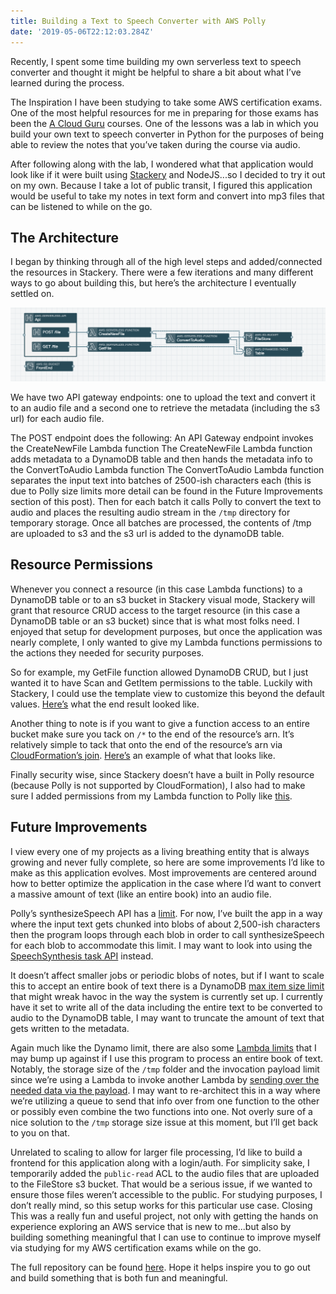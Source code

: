 ```yaml
---
title: Building a Text to Speech Converter with AWS Polly
date: '2019-05-06T22:12:03.284Z'
---
```


Recently, I spent some time building my own serverless text to speech converter and thought it might be helpful to share a bit about what I’ve learned during the process.

The Inspiration
I have been studying to take some AWS certification exams. One of the most helpful resources for me in preparing for those exams has been the <a href="https://acloud.guru/" target="_blank" rel="noopener noreferrer">A Cloud Guru</a> courses. One of the lessons was a lab in which you build your own text to speech converter in Python for the purposes of being able to review the notes that you’ve taken during the course via audio.

After following along with the lab, I wondered what that application would look like if it were built using <a href="https://www.stackery.io/" target="_blank" rel="noopener noreferrer">Stackery</a> and NodeJS...so I decided to try it out on my own. Because I take a lot of public transit, I figured this application would be useful to take my notes in text form and convert into mp3 files that can be listened to while on the go.

## The Architecture

I began by thinking through all of the high level steps and added/connected the resources in Stackery. There were a few iterations and many different ways to go about building this, but here’s the architecture I eventually settled on.

![Text to speech stack](./text-to-speech-stack.png)

We have two API gateway endpoints: one to upload the text and convert it to an audio file and a second one to retrieve the metadata (including the s3 url) for each audio file.

The POST endpoint does the following:
An API Gateway endpoint invokes the CreateNewFile Lambda function
The CreateNewFile Lambda function adds metadata to a DynamoDB table and then hands the metadata info to the ConvertToAudio Lambda function
The ConvertToAudio Lambda function separates the input text into batches of 2500-ish characters each (this is due to Polly size limits more detail can be found in the Future Improvements section of this post). Then for each batch it calls Polly to convert the text to audio and places the resulting audio stream in the `/tmp` directory for temporary storage. Once all batches are processed, the contents of /tmp are uploaded to s3 and the s3 url is added to the dynamoDB table.

## Resource Permissions

Whenever you connect a resource (in this case Lambda functions) to a DynamoDB table or to an s3 bucket in Stackery visual mode, Stackery will grant that resource CRUD access to the target resource (in this case a DynamoDB table or an s3 bucket) since that is what most folks need. I enjoyed that setup for development purposes, but once the application was nearly complete, I only wanted to give my Lambda functions permissions to the actions they needed for security purposes.

So for example, my GetFile function allowed DynamoDB CRUD, but I just wanted it to have Scan and GetItem permissions to the table. Luckily with Stackery, I could use the template view to customize this beyond the default values. <a href="https://github.com/deeheber/text-to-speech-converter/blob/blog-post/template.yaml#L59" rel="noopener noreferrer" target="_blank">Here’s</a> what the end result looked like.

Another thing to note is if you want to give a function access to an entire bucket make sure you tack on `/*` to the end of the resource’s arn. It’s relatively simple to tack that onto the end of the resource’s arn via <a href="https://docs.aws.amazon.com/AWSCloudFormation/latest/UserGuide/intrinsic-function-reference-join.html" rel="noopener noreferrer" target="_blank">CloudFormation’s join</a>. <a href="https://github.com/deeheber/text-to-speech-converter/blob/blog-post/template.yaml#L104" rel="noopener noreferrer" target="_blank">Here’s</a> an example of what that looks like.

Finally security wise, since Stackery doesn’t have a built in Polly resource (because Polly is not supported by CloudFormation), I also had to make sure I added permissions from my Lambda function to Polly like <a href="https://github.com/deeheber/text-to-speech-converter/blob/master/template.yaml#L119" rel="noopener noreferrer" target="_blank">this</a>.

## Future Improvements

I view every one of my projects as a living breathing entity that is always growing and never fully complete, so here are some improvements I’d like to make as this application evolves. Most improvements are centered around how to better optimize the application in the case where I’d want to convert a massive amount of text (like an entire book) into an audio file.

Polly’s synthesizeSpeech API has a <a href="https://docs.aws.amazon.com/polly/latest/dg/limits.html" rel="noopener noreferrer" target="_blank">limit</a>. For now, I’ve built the app in a way where the input text gets chunked into blobs of about 2,500-ish characters then the program loops through each blob in order to call synthesizeSpeech for each blob to accommodate this limit. I may want to look into using the <a href="https://docs.aws.amazon.com/polly/latest/dg/asynchronous.html" rel="noopener noreferrer" target="_blank">SpeechSynthesis task API</a> instead.

It doesn’t affect smaller jobs or periodic blobs of notes, but if I want to scale this to accept an entire book of text there is a DynamoDB <a href="https://docs.aws.amazon.com/amazondynamodb/latest/developerguide/Limits.html" rel="noopener noreferrer" target="_blank">max item size limit</a> that might wreak havoc in the way the system is currently set up. I currently have it set to write all of the data including the entire text to be converted to audio to the DynamoDB table, I may want to truncate the amount of text that gets written to the metadata.

Again much like the Dynamo limit, there are also some <a href="https://docs.aws.amazon.com/lambda/latest/dg/limits.html" rel="noopener noreferrer" target="_blank">Lambda limits</a> that I may bump up against if I use this program to process an entire book of text. Notably, the storage size of the `/tmp` folder and the invocation payload limit since we’re using a Lambda to invoke another Lambda by <a href="https://github.com/deeheber/text-to-speech-converter/blob/blog-post/src/CreateNewFile/index.js#L45" rel="noopener noreferrer" target="_blank">sending over the needed data via the payload</a>. I may want to re-architect this in a way where we’re utilizing a queue to send that info over from one function to the other or possibly even combine the two functions into one. Not overly sure of a nice solution to the `/tmp` storage size issue at this moment, but I’ll get back to you on that.

Unrelated to scaling to allow for larger file processing, I’d like to build a frontend for this application along with a login/auth. For simplicity sake, I temporarily added the `public-read` ACL to the audio files that are uploaded to the FileStore s3 bucket. That would be a serious issue, if we wanted to ensure those files weren’t accessible to the public. For studying purposes, I don’t really mind, so this setup works for this particular use case.
Closing
This was a really fun and useful project, not only with getting the hands on experience exploring an AWS service that is new to me...but also by building something meaningful that I can use to continue to improve myself via studying for my AWS certification exams while on the go.

The full repository can be found <a href="https://github.com/deeheber/text-to-speech-converter" rel="noopener noreferrer" target="_blank">here</a>. Hope it helps inspire you to go out and build something that is both fun and meaningful.
